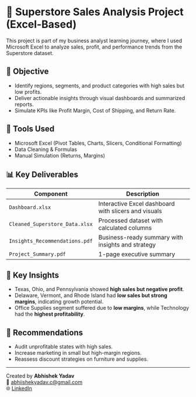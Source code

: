 # 🛒 Superstore Sales Analysis Project (Excel-Based)

This project is part of my business analyst learning journey, where I used Microsoft Excel to analyze sales, profit, and performance trends from the Superstore dataset.

## 🎯 Objective
- Identify regions, segments, and product categories with high sales but low profits.
- Deliver actionable insights through visual dashboards and summarized reports.
- Simulate KPIs like Profit Margin, Cost of Shipping, and Return Rate.

## 🧰 Tools Used
- Microsoft Excel (Pivot Tables, Charts, Slicers, Conditional Formatting)
- Data Cleaning & Formulas
- Manual Simulation (Returns, Margins)

## 📊 Key Deliverables
| Component             | Description |
|----------------------|-------------|
| `Dashboard.xlsx`     | Interactive Excel dashboard with slicers and visuals |
| `Cleaned_Superstore_Data.xlsx` | Processed dataset with calculated columns |
| `Insights_Recommendations.pdf` | Business-ready summary with insights and strategy |
| `Project_Summary.pdf`       | 1-page executive summary|

## 🧠 Key Insights
- Texas, Ohio, and Pennsylvania showed **high sales but negative profit**.
- Delaware, Vermont, and Rhode Island had **low sales but strong margins**, indicating growth potential.
- Office Supplies segment suffered due to **low margins**, while Technology had the **highest profitability**.

## 📝 Recommendations
- Audit unprofitable states with high sales.
- Increase marketing in small but high-margin regions.
- Reassess discount strategies on furniture and supplies.

---

Created by **Abhishek Yadav**  
📧 abhiishekyadav.c@gmail.com  
🌐 [LinkedIn](www.linkedin.com/in/Abhiishek-Yadav)

